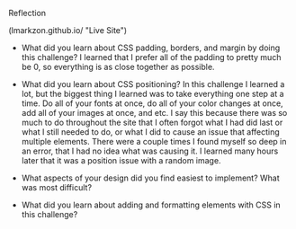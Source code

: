 Reflection

(lmarkzon.github.io/ "Live Site")
<a href="http://lmarkzon.github.io"></a>

- What did you learn about CSS padding, borders, and margin by doing this challenge?
	I learned that I prefer all of the padding to pretty much be 0, so everything is as close together as possible. 

- What did you learn about CSS positioning?
	In this challenge I learned a lot, but the biggest thing I learned was to take everything one step at a time. Do all of your fonts at once, do all of your color changes at once, add all of your images at once, and etc. I say this because there was so much to do throughout the site that I often forgot what I had did last or what I still needed to do, or what I did to cause an issue that affecting multiple elements. There were a couple times I found myself so deep in an error, that I had no idea what was causing it. I learned many hours later that it was a position issue with a random image. 

- What aspects of your design did you find easiest to implement? What was most difficult?


- What did you learn about adding and formatting elements with CSS in this challenge?

